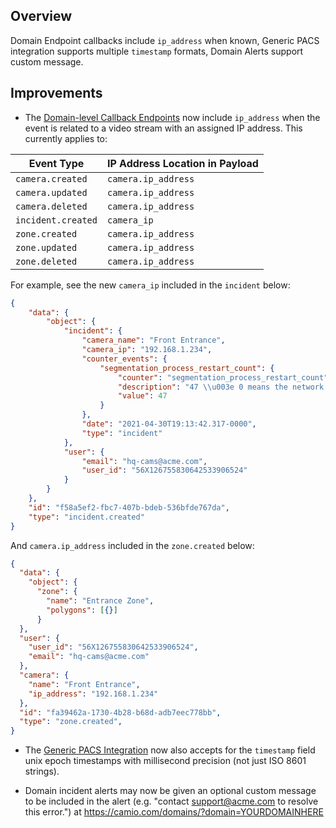 ## Overview

Domain Endpoint callbacks include `ip_address` when known, Generic PACS integration supports multiple `timestamp` formats, Domain Alerts support custom message.

## Improvements

- The [Domain-level Callback Endpoints](https://help.camio.com/hc/en-us/articles/360025233632-How-do-I-register-callback-endpoints-for-my-domain-#h_01F1G5Y8MNH3D1SY6XQ2EKQ31Q) now include `ip_address` when the event is related to a video stream with an assigned IP address. This currently applies to:

| Event Type | IP Address Location in Payload |
| -- | -- |
| `camera.created` | `camera.ip_address` |
| `camera.updated` | `camera.ip_address` |
| `camera.deleted` | `camera.ip_address` |
| `incident.created` | `camera_ip` |
| `zone.created` | `camera.ip_address` |
| `zone.updated` | `camera.ip_address` |
| `zone.deleted` | `camera.ip_address` |

For example, see the new `camera_ip` included in the `incident` below:

```json
{
    "data": {
        "object": {
            "incident": {
                "camera_name": "Front Entrance",
                "camera_ip": "192.168.1.234",
                "counter_events": {
                    "segmentation_process_restart_count": {
                        "counter": "segmentation_process_restart_count",
                        "description": "47 \\u003e 0 means the network connection to the video stream is unstable have restarted 47 times in 15 minutes.",
                        "value": 47
                    }
                },
                "date": "2021-04-30T19:13:42.317-0000",
                "type": "incident"
            },
            "user": {
                "email": "hq-cams@acme.com",
                "user_id": "56X126755830642533906524"
            }
        }
    },
    "id": "f58a5ef2-fbc7-407b-bdeb-536bfde767da",
    "type": "incident.created"
}
```

And `camera.ip_address` included in the `zone.created` below:

```json
{
  "data": {
    "object": {
      "zone": {
        "name": "Entrance Zone", 
        "polygons": [{}]
      }
  }, 
  "user": {
    "user_id": "56X126755830642533906524", 
    "email": "hq-cams@acme.com"
  }, 
  "camera": {
    "name": "Front Entrance", 
    "ip_address": "192.168.1.234"
  },
  "id": "fa39462a-1730-4b28-b68d-adb7eec778bb", 
  "type": "zone.created",
}
```

- The [Generic PACS Integration](https://help.camio.com/hc/en-us/articles/4409631039892-How-do-I-create-a-Physical-Access-Control-System-integration-Developer-s-Guide-#h_01FKM3JFPB500CC8RM34HXYFG0) now also accepts for the `timestamp` field unix epoch timestamps with millisecond precision (not just ISO 8601 strings).

- Domain incident alerts may now be given an optional custom message to be included in the alert (e.g. "contact support@acme.com to resolve this error.") at https://camio.com/domains/?domain=YOURDOMAINHERE
